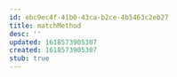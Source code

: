 ```yaml
---
id: ebc9ec4f-41b0-43ca-b2ce-4b5463c2eb27
title: matchMethod
desc: ''
updated: 1618573905307
created: 1618573905307
stub: true
---
```


